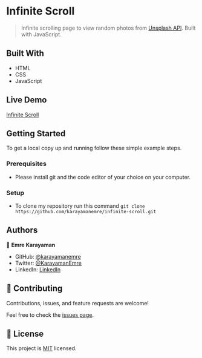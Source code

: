 # Infinite Scroll

> Infinite scrolling page to view random photos from [Unsplash API](https://unsplash.com/developers). Built with JavaScript.

## Built With

- HTML
- CSS
- JavaScript

## Live Demo

[Infinite Scroll](https://karayamanemre.github.io/infinite-scroll/)

## Getting Started

To get a local copy up and running follow these simple example steps.

### Prerequisites

- Please install git and the code editor of your choice on your computer.

### Setup

- To clone my repository run this command `git clone https://github.com/karayamanemre/infinite-scroll.git`

## Authors

👤 **Emre Karayaman**

- GitHub: [@karayamanemre](https://github.com/karayamanemre)
- Twitter: [@KarayamanEmre](https://twitter.com/KarayamanEmre)
- LinkedIn: [LinkedIn](https://www.linkedin.com/in/emre-karayaman-a7b45b243/)

## 🤝 Contributing

Contributions, issues, and feature requests are welcome!

Feel free to check the [issues page](../../issues/).

## 📝 License

This project is [MIT](./LICENSE) licensed.
